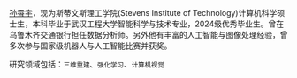 [孙霄宇](https://www.linkedin.com/in/xiaoyu-sun-a3b161297)，现为斯蒂文斯理工学院(Stevens Institute of Technology)计算机科学硕士生，本科毕业于武汉工程大学智能科学与技术专业，2024级优秀毕业生。曾在乌鲁木齐交通银行担任数据分析师。另外他有丰富的人工智能与图像处理经验，曾多次参与国家级机器人与人工智能比赛并获奖。

研究领域包括：`三维重建`、`强化学习`、`计算机视觉`